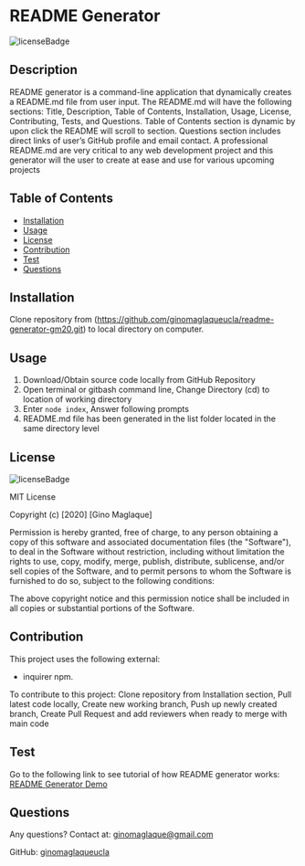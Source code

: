 # README Generator
![licenseBadge](https://img.shields.io/badge/License-MIT-blue)

## Description
README generator is a command-line application that dynamically creates a README.md file from user input. The README.md will have the following sections: Title, Description, Table of Contents, Installation, Usage, License, Contributing, Tests, and Questions. Table of Contents section is dynamic by upon click the README will scroll to section. Questions section includes direct links of user’s GitHub profile and email contact. A professional README.md are very critical to any web development project and this generator will the user to create at ease and use for various upcoming projects

## Table of Contents
* [Installation](#installation)
* [Usage](#usage)
* [License](#license)
* [Contribution](#contribution)
* [Test](#test)
* [Questions](#questions)

## Installation
Clone repository from (https://github.com/ginomaglaqueucla/readme-generator-gm20.git) to local directory on computer.

## Usage
1. Download/Obtain source code locally from GitHub Repository
2. Open terminal or gitbash command line, Change Directory (cd) to location of working directory
3. Enter `node index`, Answer following prompts
4. README.md file has been generated in the list folder located in the same directory level

## License
![licenseBadge](https://img.shields.io/badge/License-MIT-blue)

MIT License

Copyright (c) [2020] [Gino Maglaque]

Permission is hereby granted, free of charge, to any person obtaining a copy of this software and associated documentation files (the "Software"), to deal in the Software without restriction, including without limitation the rights to use, copy, modify, merge, publish, distribute, sublicense, and/or sell copies of the Software, and to permit persons to whom the Software is furnished to do so, subject to the following conditions:

The above copyright notice and this permission notice shall be included in all copies or substantial portions of the Software.

## Contribution
This project uses the following external: 
- inquirer npm. 

To contribute to this project: Clone repository from Installation section, Pull latest code locally, Create new working branch, Push up newly created branch, Create Pull Request and add reviewers when ready to merge with main code

## Test
Go to the following link to see tutorial of how README generator works: [README Generator Demo](https://drive.google.com/file/d/1Q6X1epZ8w1MZ9HgtA53YXDBU_D2M7VtJ/view?usp=sharing)

## Questions
Any questions? Contact at: ginomaglaque@gmail.com

GitHub: [ginomaglaqueucla](https://github.com/ginomaglaqueucla)